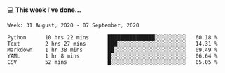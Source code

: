 💻 **This week I've done...**

<!--START_SECTION:waka-->
```text
Week: 31 August, 2020 - 07 September, 2020

Python      10 hrs 22 mins      ███████████████░░░░░░░░░░   60.18 % 
Text        2 hrs 27 mins       ███░░░░░░░░░░░░░░░░░░░░░░   14.31 % 
Markdown    1 hr 38 mins        ██░░░░░░░░░░░░░░░░░░░░░░░   09.49 % 
YAML        1 hr 8 mins         █░░░░░░░░░░░░░░░░░░░░░░░░   06.64 % 
CSV         52 mins             █░░░░░░░░░░░░░░░░░░░░░░░░   05.05 %
```
<!--END_SECTION:waka-->
